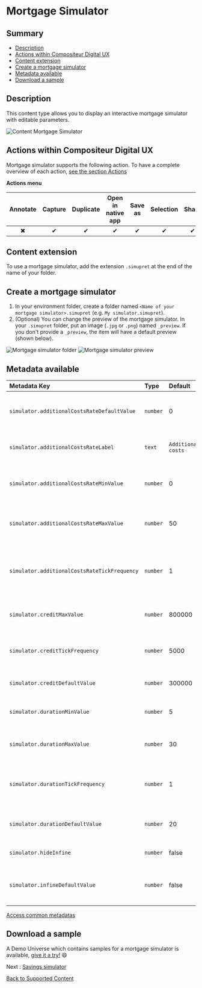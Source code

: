 # Mortgage Simulator

## Summary
* [Description](#description)
* [Actions within Compositeur Digital UX](#actions-within-compositeur-digital-ux)
* [Content extension](#content-extension)
* [Create a mortgage simulator](#create-a-mortgage-simulator)
* [Metadata available](#metadata-available)
* [Download a sample](#download-a-sample)

## Description

This content type allows you to display an interactive mortgage simulator with editable parameters.

![Content Mortgage Simulator](../../img/content_mortgage_simulator.JPG)

## Actions within Compositeur Digital UX

Mortgage simulator supports the following action. To have a complete overview of each action, [see the section Actions](actions.md)

**Actions menu**

| Annotate | Capture  | Duplicate | Open in native app | Save as  | Selection | Share    |
|:--------:|:--------:|:---------:|:------------------:|:--------:|:---------:|:--------:|
| &#x2716; | &#x2714; | &#x2714;  | &#x2714;           | &#x2714; | &#x2714;  | &#x2714; |

## Content extension

To use a mortgage simulator, add the extension `.simupret` at the end of the name of your folder.

## Create a mortgage simulator

1. In your environment folder, create a folder named `<Name of your mortgage simulator>.simupret` (e.g. `My simulator.simupret`).
1. (Optional) You can change the preview of the mortgage simulator. In your `.simupret` folder, put an image (`.jpg` or `.png`) named `_preview`. If you don't provide a `_preview`, the item will have a default preview (shown below).

![Mortgage simulator folder](../../img/content_mortgage_simulator_folder.JPG) ![Mortgage simulator preview](../../img/content_mortgage_simulator_preview.JPG)

## Metadata available

| Metadata Key                                 | Type     | Default            | Description |
|:-------------------------------------------- |:---------|:-------------------|:-|
| `simulator.additionalCostsRateDefaultValue`  | `number` | 0                  | sets the default value of the addtional costs rate |
| `simulator.additionalCostsRateLabel`         | `text`   | `Additional costs` | sets the label of the additional costs line | 
| `simulator.additionalCostsRateMinValue`      | `number` | 0                  | sets the min value for the additional costs rate |
| `simulator.additionalCostsRateMaxValue`      | `number` | 50                 | sets the max value for the additional costs rate |
| `simulator.additionalCostsRateTickFrequency` | `number` | 1                  | sets the interval between two values for the additional costs rate |
| `simulator.creditMaxValue`                   | `number` | 800000             | sets the maximum value of a loan |
| `simulator.creditTickFrequency`              | `number` | 5000               | sets the interval between two values for a loan |
| `simulator.creditDefaultValue`               | `number` | 300000             | sets the default loan value |
| `simulator.durationMinValue`                 | `number` | 5                  | sets the shortest duration of a loan |
| `simulator.durationMaxValue`                 | `number` | 30                 | sets the longest duration of a loan |
| `simulator.durationTickFrequency`            | `number` | 1                  | sets the interval between two values for a loan duration |
| `simulator.durationDefaultValue`             | `number` | 20                 | sets the default duration of a loan |
| `simulator.hideInfine`                       | `number` | false              | hide the "in Fine" option |
| `simulator.infineDefaultValue`               | `number` | false              | sets the default value of a In Fine option |

[Access common metadatas](../advanced_setting.md#summary)

## Download a sample

A Demo Universe which contains samples for a mortgage simulator is available, [give it a try!](../Demo-Universe.zip) &#x1f604;


Next : [Savings simulator](savings_simulator.md)

[Back to Supported Content](index.md)
